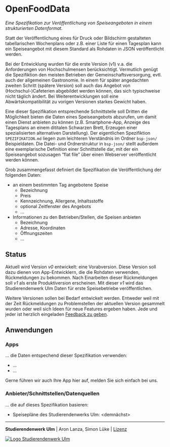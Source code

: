 # OpenFoodData

*Eine Spezifikation zur Veröffentlichung von Speiseangeboten in einem strukturierten Datenformat.*

Statt der Veröffentlichung eines für Druck oder Bildschirm gestalteten tabellarischen Wochenplans oder z.B. einer Liste für einen Tagesplan kann ein Speiseangebot mit diesem Standard als Rohdaten in JSON veröffentlicht werden.

Bei der Entwicklung wurden für die erste Version (v1) v.a. die Anforderungen von Hochschulmensen berücksichtigt. Vermutlich genügt die Spezifiktion den meisten Betrieben der Gemeinschaftsversorgung, evtl. auch der allgemeinen Gastronomie. In einem für später angedachten zweiten Schritt (spätere Version) soll auch das Angebot von (Hochschul-)Cafeterien abgebildet werden können, das sich typischweise nicht täglich ändert. Bei Weiterentwicklungen soll eine Abwärtskompatibilität zu vorigen Versionen starkes Gewicht haben.

Eine dieser Spezifikation entsprechende Schnittstelle soll Dritten die Möglichkeit bieten die Daten eines Speiseangebots abzurufen, um damit einen Dienst anbieten zu können (z.B. Smartphone-App, Anzeige des Tagesplans an einem dititalen Schwarzen Brett, Erzeugen einer spezialisierten alternativen Darstellung). Der eigentlichen Spezifiktion `SPEZIFIKATION.md` liegen zum leichteren Verständnis im Ordner `bsp-json/` Beispieldaten. Die Datei- und Ordnerstruktur in `bsp-json/` stellt außerdem eine exemplarische Definition einer Schnittstelle dar, mit der ein Speiseangebot sozusagen “flat file” über einen Webserver veröffentlicht werden können.

Grob zusammengefasst definiert die Spezifikation die Veröffentlichung der folgenden Daten:
 * an einem bestimmten Tag angebotene Speise
   * Bezeichnung
   * Preis
   * Kennzeichnung, Allergene, Inhaltsstoffe
   * optional Zeitfenster des Angebots
   * ...
 * Informationen zu den Betrieben/Stellen, die Speisen anbieten
   * Bezeichnung
   * Adresse, Koordinaten
   * Öffnungszeiten
   * ...


## Status

Aktuell wird Version *v0* entwickelt: eine Vorabversion. Diese Version soll dazu dienen von App-Entwicklern, die die Rohdaten verwenden, Rückmeldungen zu bekommen. Nach Einarbeiten dieser Rückmeldungen soll *v1* als erste Produktiversion erscheinen. Mit dieser *v1* wird das Studierendenwerk Ulm Daten für erste Speisebetriebe veröffentlichen.

Weitere Versionen sollen bei Bedarf entwickelt werden. Entweder weil mit der Zeit Rückmeldungen zu Problemstellen der aktuellen Version gesammelt wurden oder weil sich Ideen für neue Features ergeben haben. Jede und jeder ist herzlich eingeladen [Feedback zu geben](https://github.com/studierendenwerk-ulm/open-food-data/issues).


## Anwendungen

### Apps

... die Daten entspechend dieser Spezifikation verwenden:

 * ...
 * ...
 
Gerne führen wir auch Ihre App hier auf, melden Sie sich einfach bei uns.


### Anbieter/Schnittstellen/Datenquellen

... die auf dieses Spezifikation basieren:

 * Speisepläne des Studierendenwerks Ulm: <demnächst>




---


**Studierendenwerk Ulm** | Aron Lanza, Simon Lüke | [Lizenz](./LICENSE.md)

[![Logo Studierendenwerk Ulm](https://studierendenwerk-ulm.de/wp-content/themes/studentenwerk/assets/img/logo.png)](https://studierendenwerk-ulm.de/)
